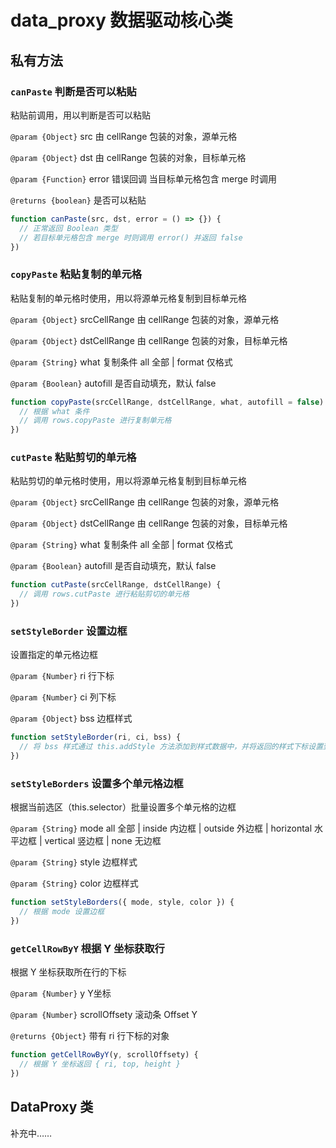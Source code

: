 # data_proxy 数据驱动核心类

## 私有方法

### `canPaste` 判断是否可以粘贴

粘贴前调用，用以判断是否可以粘贴

`@param {Object}` src 由 cellRange 包装的对象，源单元格

`@param {Object}` dst 由 cellRange 包装的对象，目标单元格

`@param {Function}` error 错误回调 当目标单元格包含 merge 时调用

`@returns {boolean}` 是否可以粘贴

```js
function canPaste(src, dst, error = () => {}) {
  // 正常返回 Boolean 类型
  // 若目标单元格包含 merge 时则调用 error() 并返回 false
})
```

### `copyPaste` 粘贴复制的单元格

粘贴复制的单元格时使用，用以将源单元格复制到目标单元格

`@param {Object}` srcCellRange 由 cellRange 包装的对象，源单元格

`@param {Object}` dstCellRange 由 cellRange 包装的对象，目标单元格

`@param {String}` what 复制条件 all 全部 | format 仅格式

`@param {Boolean}` autofill 是否自动填充，默认 false

```js
function copyPaste(srcCellRange, dstCellRange, what, autofill = false) {
  // 根据 what 条件
  // 调用 rows.copyPaste 进行复制单元格
})
```

### `cutPaste` 粘贴剪切的单元格

粘贴剪切的单元格时使用，用以将源单元格复制到目标单元格

`@param {Object}` srcCellRange 由 cellRange 包装的对象，源单元格

`@param {Object}` dstCellRange 由 cellRange 包装的对象，目标单元格

`@param {String}` what 复制条件 all 全部 | format 仅格式

`@param {Boolean}` autofill 是否自动填充，默认 false

```js
function cutPaste(srcCellRange, dstCellRange) {
  // 调用 rows.cutPaste 进行粘贴剪切的单元格
})
```

### `setStyleBorder` 设置边框

设置指定的单元格边框

`@param {Number}` ri 行下标

`@param {Number}` ci 列下标

`@param {Object}` bss 边框样式

```js
function setStyleBorder(ri, ci, bss) {
  // 将 bss 样式通过 this.addStyle 方法添加到样式数据中，并将返回的样式下标设置到 cell.style 单元格数据中
})
```

### `setStyleBorders` 设置多个单元格边框

根据当前选区（this.selector）批量设置多个单元格的边框

`@param {String}` mode all 全部 | inside 内边框 | outside 外边框 | horizontal 水平边框 | vertical 竖边框 | none 无边框

`@param {String}` style 边框样式

`@param {String}` color 边框样式

```js
function setStyleBorders({ mode, style, color }) {
  // 根据 mode 设置边框
})
```

### `getCellRowByY` 根据 Y 坐标获取行

根据 Y 坐标获取所在行的下标

`@param {Number}` y Y坐标

`@param {Number}` scrollOffsety 滚动条 Offset Y

`@returns {Object}` 带有 ri 行下标的对象

```js
function getCellRowByY(y, scrollOffsety) {
  // 根据 Y 坐标返回 { ri, top, height }
})
```

## DataProxy 类

补充中……
